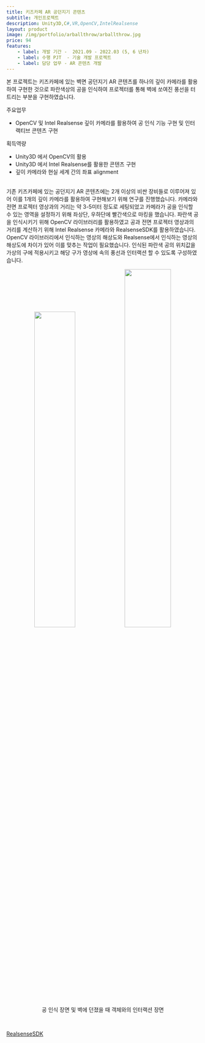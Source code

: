 ```yaml
---
title: 키즈카페 AR 공던지기 콘텐츠
subtitle: 개인프로젝트
description: Unity3D,C#,VR,OpenCV,IntelRealsense
layout: product
image: /img/portfolio/arballthrow/arballthrow.jpg
price: 94
features:
    - label: 개발 기간 -  2021.09 - 2022.03 (5, 6 년차)
    - label: 수행 PJT  - 기술 개발 프로젝트    
    - label: 담당 업무 - AR 콘텐츠 개발  
---
```


본 프로젝트는 키즈카페에 있는 벽면 공던지기 AR 콘텐츠를 하나의 깊이 카메라를 활용하여 구현한 것으로 파란색상의 공을 인식하여 프로젝터를 통해 벽에 쏘여진 풍선을 터트리는 부분을 구현하였습니다.  

주요업무  
- OpenCV 및 Intel Realsense 깊이 카메라를 활용하여 공 인식 기능 구현 및 인터랙티브 콘텐츠 구현  
 
  
획득역량  
- Unity3D 에서 OpenCV의 활용  
- Unity3D 에서 Intel Realsense를 활용한 콘텐츠 구현  
- 깊이 카메라와 현실 세계 간의 좌표 alignment    

<br/>
기존 키즈카페에 있는 공던지기 AR 콘텐츠에는 2개 이상의 비싼 장비들로 이루어져 있어 이를 1개의 깊이 카메라를 활용하여 구현해보기 위해 연구를 진행했습니다. 카메라와 전면 프로젝터 영상과의 거리는 약 3-5미터 정도로 세팅되었고 카메라가 공을 인식할 수 있는 영역을 설정하기 위해 좌상단, 우하단에 빨간색으로 마킹을 했습니다. 파란색 공을 인식시키기 위해 OpenCV 라이브러리를 활용하였고 공과 전면 프로젝터 영상과의 거리를 계산하기 위해 Intel Realsense 카메라와 RealsenseSDK를 활용하였습니다. OpenCV 라이브러리에서 인식하는 영상의 해상도와 Realsense에서 인식하는 영상의 해상도에 차이가 있어 이를 맞추는 작업이 필요했습니다. 인식된 파란색 공의 위치값을 가상의 구에 적용시키고 해당 구가 영상에 속의 풍선과 인터랙션 할 수 있도록 구성하였습니다.
   
  
<p align="center">
<img src="/img/portfolio/arballthrow/arballthrow01.gif" width="46%">
<img src="/img/portfolio/arballthrow/arballthrow02.gif" width="49%">
<figcaption align="center">공 인식 장면 및 벽에 던졌을 때 객체와의 인터랙션 장면</figcaption>
</p>
<br/>
 
  
[RealsenseSDK](https://github.com/IntelRealSense/librealsense/releases/tag/v2.55.1) 
